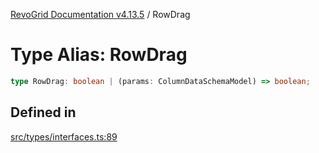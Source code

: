 [RevoGrid Documentation v4.13.5](README.md) / RowDrag

# Type Alias: RowDrag

```ts
type RowDrag: boolean | (params: ColumnDataSchemaModel) => boolean;
```

## Defined in

[src/types/interfaces.ts:89](https://github.com/revolist/revogrid/blob/f32590b4b251a55e7610f26e48cd67947bdd6441/src/types/interfaces.ts#L89)
